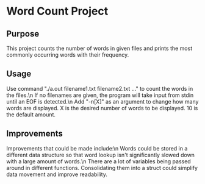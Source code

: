 # Word Count Project


## Purpose
This project counts the number of words in given files and prints the most commonly occurring words with their frequency.

## Usage
Use command "./a.out filename1.txt filename2.txt ..." to count the words in the files.\n
If no filenames are given, the program will take input from stdin until an EOF is detected.\n
Add "-n[X]" as an argument to change how many words are displayed. X is the desired number of words to be displayed. 10 is the default amount.

## Improvements
Improvements that could be made include:\n
Words could be stored in a different data structure so that word lookup isn't significantly slowed down with a large amount of words.\n
There are a lot of variables being passed around in different functions. Consolidating them into a struct could simplify data movement and improve readability.

